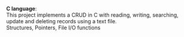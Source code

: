 **C language**: <br>
This project implements a CRUD in C with reading, writing, searching, update and deleting records using a text file. <br>
Structures, Pointers, File I/O functions
